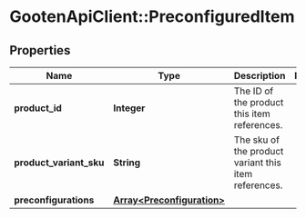 # GootenApiClient::PreconfiguredItem

## Properties
Name | Type | Description | Notes
------------ | ------------- | ------------- | -------------
**product_id** | **Integer** | The ID of the product this item references. | 
**product_variant_sku** | **String** | The sku of the product variant this item references. | 
**preconfigurations** | [**Array&lt;Preconfiguration&gt;**](Preconfiguration.md) |  | 


